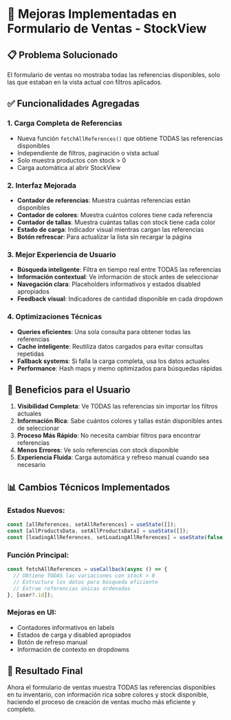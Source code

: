# 🚀 Mejoras Implementadas en Formulario de Ventas - StockView

## 📋 **Problema Solucionado**
El formulario de ventas no mostraba todas las referencias disponibles, solo las que estaban en la vista actual con filtros aplicados.

## ✅ **Funcionalidades Agregadas**

### 1. **Carga Completa de Referencias**
- Nueva función `fetchAllReferences()` que obtiene TODAS las referencias disponibles
- Independiente de filtros, paginación o vista actual
- Solo muestra productos con stock > 0
- Carga automática al abrir StockView

### 2. **Interfaz Mejorada**
- **Contador de referencias**: Muestra cuántas referencias están disponibles
- **Contador de colores**: Muestra cuántos colores tiene cada referencia
- **Contador de tallas**: Muestra cuántas tallas con stock tiene cada color
- **Estado de carga**: Indicador visual mientras cargan las referencias
- **Botón refrescar**: Para actualizar la lista sin recargar la página

### 3. **Mejor Experiencia de Usuario**
- **Búsqueda inteligente**: Filtra en tiempo real entre TODAS las referencias
- **Información contextual**: Ve información de stock antes de seleccionar
- **Navegación clara**: Placeholders informativos y estados disabled apropiados
- **Feedback visual**: Indicadores de cantidad disponible en cada dropdown

### 4. **Optimizaciones Técnicas**
- **Queries eficientes**: Una sola consulta para obtener todas las referencias
- **Cache inteligente**: Reutiliza datos cargados para evitar consultas repetidas
- **Fallback systems**: Si falla la carga completa, usa los datos actuales
- **Performance**: Hash maps y memo optimizados para búsquedas rápidas

## 🎯 **Beneficios para el Usuario**

1. **Visibilidad Completa**: Ve TODAS las referencias sin importar los filtros actuales
2. **Información Rica**: Sabe cuántos colores y tallas están disponibles antes de seleccionar
3. **Proceso Más Rápido**: No necesita cambiar filtros para encontrar referencias
4. **Menos Errores**: Ve solo referencias con stock disponible
5. **Experiencia Fluida**: Carga automática y refreso manual cuando sea necesario

## 📊 **Cambios Técnicos Implementados**

### Estados Nuevos:
```javascript
const [allReferences, setAllReferences] = useState([]);
const [allProductsData, setAllProductsData] = useState([]);
const [loadingAllReferences, setLoadingAllReferences] = useState(false);
```

### Función Principal:
```javascript
const fetchAllReferences = useCallback(async () => {
  // Obtiene TODAS las variaciones con stock > 0
  // Estructura los datos para búsqueda eficiente
  // Extrae referencias únicas ordenadas
}, [user?.id]);
```

### Mejoras en UI:
- Contadores informativos en labels
- Estados de carga y disabled apropiados
- Botón de refreso manual
- Información de contexto en dropdowns

## 🚀 **Resultado Final**

Ahora el formulario de ventas muestra TODAS las referencias disponibles en tu inventario, con información rica sobre colores y stock disponible, haciendo el proceso de creación de ventas mucho más eficiente y completo.